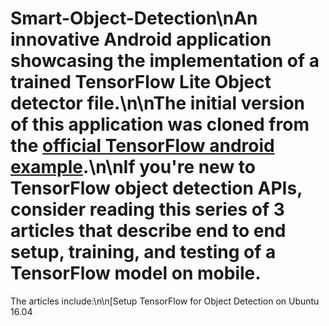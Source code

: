 # Smart-Object-Detection\nAn innovative Android application showcasing the implementation of a trained TensorFlow Lite Object detector file.\n\nThe initial version of this application was cloned from the [official TensorFlow android example](https://github.com/tensorflow/examples/tree/master/lite/examples/object_detection/android).\n\nIf you're new to TensorFlow object detection APIs, consider reading this series of 3 articles that describe end to end setup, training, and testing of a TensorFlow model on mobile.
The articles include:\n\n[Setup TensorFlow for Object Detection on Ubuntu 16.04 
